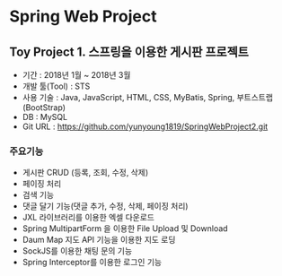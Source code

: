 # Spring Web Project
## Toy Project 1. 스프링을 이용한 게시판 프로젝트

* 기간 : 2018년 1월 ~ 2018년 3월
* 개발 툴(Tool) : STS
* 사용 기술 : Java, JavaScript, HTML, CSS, MyBatis, Spring, 부트스트랩(BootStrap) 
* DB : MySQL
* Git URL : https://github.com/yunyoung1819/SpringWebProject2.git


### 주요기능
* 게시판 CRUD (등록, 조회, 수정, 삭제)
* 페이징 처리
* 검색 기능
* 댓글 달기 기능(댓글 추가, 수정, 삭제, 페이징 처리)
* JXL 라이브러리를 이용한 엑셀 다운로드
* Spring MultipartForm 을 이용한 File Upload 및 Download
* Daum Map 지도 API 기능을 이용한 지도 로딩
* SockJS를 이용한 채팅 문의 기능 
* Spring Interceptor를 이용한 로그인 기능 
